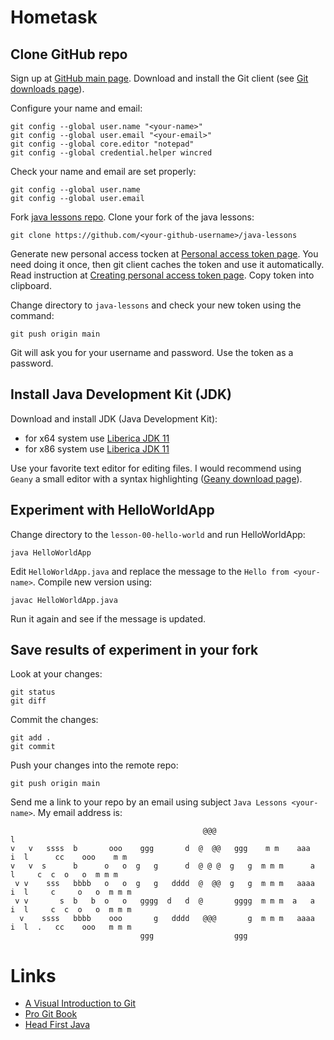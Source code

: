 # Hometask

## Clone GitHub repo

Sign up at [GitHub main page](https://github.com/). Download and install the
Git client (see [Git downloads page](https://git-scm.com/downloads)).

Configure your name and email:
```
git config --global user.name "<your-name>"
git config --global user.email "<your-email>"
git config --global core.editor "notepad"
git config --global credential.helper wincred
```

Check your name and email are set properly:
```
git config --global user.name
git config --global user.email
```

Fork [java lessons repo](https://github.com/vsbogd/java-lessons).
Clone your fork of the java lessons:
```
git clone https://github.com/<your-github-username>/java-lessons
```

Generate new personal access tocken at [Personal access token
page](https://github.com/settings/tokens). You need doing it once, then git
client caches the token and use it automatically. Read instruction at [Creating
personal access token
page](https://docs.github.com/en/github/authenticating-to-github/keeping-your-account-and-data-secure/creating-a-personal-access-token).
Copy token into clipboard.

Change directory to `java-lessons` and check your new token using the command:
```
git push origin main
```
Git will ask you for your username and password. Use the token as a password.


## Install Java Development Kit (JDK)

Download and install JDK (Java Development Kit):
- for x64 system use [Liberica JDK 11](https://download.bell-sw.com/java/11.0.11+9/bellsoft-jdk11.0.11+9-windows-amd64.msi)
- for x86 system use [Liberica JDK 11](https://download.bell-sw.com/java/11.0.11+9/bellsoft-jdk11.0.11+9-windows-i586.msi)

Use your favorite text editor for editing files. I would recommend
using `Geany` a small editor with a syntax highlighting ([Geany download
page](https://www.geany.org/download/releases/)).

## Experiment with HelloWorldApp

Change directory to the `lesson-00-hello-world` and run HelloWorldApp:
```
java HelloWorldApp
```

Edit `HelloWorldApp.java` and replace the message to the `Hello from
<your-name>`. Compile new version using:
```
javac HelloWorldApp.java
```

Run it again and see if the message is updated.

## Save results of experiment in your fork

Look at your changes:
```
git status
git diff
```

Commit the changes:
```
git add .
git commit
```

Push your changes into the remote repo:
```
git push origin main
```

Send me a link to your repo by an email using subject `Java Lessons
<your-name>`.  My email address is:
```
                                           @@@                           l                         
v   v   ssss  b       ooo    ggg       d  @  @@   ggg    m m    aaa   i  l      cc    ooo    m m   
v   v  s      b      o   o  g   g      d  @ @ @  g   g  m m m      a     l     c  c  o   o  m m m  
 v v    sss   bbbb   o   o  g   g   dddd  @  @@  g   g  m m m   aaaa  i  l     c     o   o  m m m  
 v v       s  b   b  o   o   gggg  d   d  @       gggg  m m m  a   a  i  l     c  c  o   o  m m m  
  v    ssss   bbbb    ooo       g   dddd   @@@       g  m m m   aaaa  i  l  .   cc    ooo   m m m  
                             ggg                  ggg                                              
```

# Links

- [A Visual Introduction to
  Git](https://medium.com/@ashk3l/a-visual-introduction-to-git-9fdca5d3b43a)
- [Pro Git Book](https://git-scm.com/book/ru/v2)
- [Head First Java](https://eksmo.ru/book/izuchaem-java-ITD185236/)
